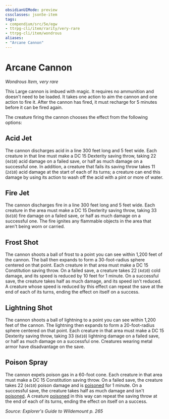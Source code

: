 ```yaml
---
obsidianUIMode: preview
cssclasses: json5e-item
tags:
- compendium/src/5e/egw
- ttrpg-cli/item/rarity/very-rare
- ttrpg-cli/item/wondrous
aliases: 
- "Arcane Cannon"
---
```

# Arcane Cannon
*Wondrous Item, very rare*  


This Large cannon is imbued with magic. It requires no ammunition and doesn't need to be loaded. It takes one action to aim the cannon and one action to fire it. After the cannon has fired, it must recharge for 5 minutes before it can be fired again.

The creature firing the cannon chooses the effect from the following options:

## Acid Jet

The cannon discharges acid in a line 300 feet long and 5 feet wide. Each creature in that line must make a DC 15 Dexterity saving throw, taking 22 (`4d10`) acid damage on a failed save, or half as much damage on a successful one. In addition, a creature that fails its saving throw takes 11 (`2d10`) acid damage at the start of each of its turns; a creature can end this damage by using its action to wash off the acid with a pint or more of water.

## Fire Jet

The cannon discharges fire in a line 300 feet long and 5 feet wide. Each creature in the area must make a DC 15 Dexterity saving throw, taking 33 (`6d10`) fire damage on a failed save, or half as much damage on a successful one. The fire ignites any flammable objects in the area that aren't being worn or carried.

## Frost Shot

The cannon shoots a ball of frost to a point you can see within 1,200 feet of the cannon. The ball then expands to form a 30-foot-radius sphere centered on that point. Each creature in that area must make a DC 15 Constitution saving throw. On a failed save, a creature takes 22 (`4d10`) cold damage, and its speed is reduced by 10 feet for 1 minute. On a successful save, the creature takes half as much damage, and its speed isn't reduced. A creature whose speed is reduced by this effect can repeat the save at the end of each of its turns, ending the effect on itself on a success.

## Lightning Shot

The cannon shoots a ball of lightning to a point you can see within 1,200 feet of the cannon. The lightning then expands to form a 20-foot-radius sphere centered on that point. Each creature in that area must make a DC 15 Dexterity saving throw, taking 33 (`6d10`) lightning damage on a failed save, or half as much damage on a successful one. Creatures wearing metal armor have disadvantage on the save.

## Poison Spray

The cannon expels poison gas in a 60-foot cone. Each creature in that area must make a DC 15 Constitution saving throw. On a failed save, the creature takes 22 (`4d10`) poison damage and is [poisoned](/3-Mechanics/CLI/rules/conditions.md#poisoned) for 1 minute. On a successful save, the creature takes half as much damage and isn't [poisoned](/3-Mechanics/CLI/rules/conditions.md#poisoned). A creature [poisoned](/3-Mechanics/CLI/rules/conditions.md#poisoned) in this way can repeat the saving throw at the end of each of its turns, ending the effect on itself on a success.

*Source: Explorer's Guide to Wildemount p. 265*